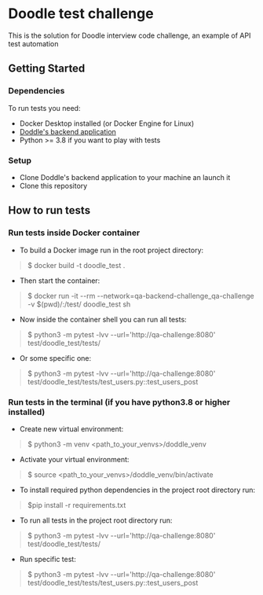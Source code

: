 # Doodle test challenge
This is the solution for Doodle interview code challenge, an example of API test automation

## Getting Started

### Dependencies
To run tests you need:
- Docker Desktop installed (or Docker Engine for Linux)
- [Doddle's backend application](https://github.com/DoodleScheduling/qa-backend-challenge)
- Python >= 3.8 if you want to play with tests

### Setup
- Clone Doddle's backend application to your machine an launch it
- Clone this repository

## How to run tests

### Run tests inside Docker container
- To build a Docker image run in the root project directory:
>$ docker build -t doodle_test .
- Then start the container:
>$ docker run -it --rm --network=qa-backend-challenge_qa-challenge -v $(pwd)/:/test/ doodle_test sh
- Now inside the container shell you can run all tests:
>$ python3 -m pytest -lvv --url='http://qa-challenge:8080' test/doodle_test/tests/
- Or some specific one:
>$ python3 -m pytest -lvv --url='http://qa-challenge:8080' test/doodle_test/tests/test_users.py::test_users_post

### Run tests in the terminal (if you have python3.8 or higher installed)
- Create new virtual environment: 
>$ python3 -m venv <path_to_your_venvs>/doddle_venv
- Activate your virtual environment:
>$ source <path_to_your_venvs>/doddle_venv/bin/activate
- To install required python dependencies in the project root directory run:
>$pip install -r requirements.txt
- To run all tests in the project root directory run:
>$ python3 -m pytest -lvv --url='http://qa-challenge:8080' test/doodle_test/tests/
- Run specific test:
>$ python3 -m pytest -lvv --url='http://qa-challenge:8080' test/doodle_test/tests/test_users.py::test_users_post
